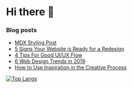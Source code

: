 # Hi there 👋

### Blog posts

<!-- BLOG-POST-LIST:START -->
- [MDX Styling Post](
            https://bornwhitfield-git-develop.darkristy.vercel.app/posts/mdx-styling
          )
- [5 Signs Your Website is Ready for a Redesign](
            https://bornwhitfield-git-develop.darkristy.vercel.app/posts/5-signs-your-website-is-ready-for-a-redesign
          )
- [4 Tips For Good UI/UX Flow](
            https://bornwhitfield-git-develop.darkristy.vercel.app/posts/4-tips-for-good-ui-ux-flow
          )
- [6 Web Design Trends in 2019](
            https://bornwhitfield-git-develop.darkristy.vercel.app/posts/6-web-design-trends-in-2019
          )
- [How to Use Inspiration in the Creative Process](
            https://bornwhitfield-git-develop.darkristy.vercel.app/posts/how-to-use-inspiration-in-the-creative-process
          )
<!-- BLOG-POST-LIST:END -->

[![Top Langs](https://github-readme-stats.vercel.app/api/top-langs/?username=anuraghazra&layout=compact)](https://github.com/anuraghazra/github-readme-stats)

<!--
**darkristy/darkristy** is a ✨ _special_ ✨ repository because its `README.md` (this file) appears on your GitHub profile.

Here are some ideas to get you started:

- 🔭 I’m currently working on ...
- 🌱 I’m currently learning ...
- 👯 I’m looking to collaborate on ...
- 🤔 I’m looking for help with ...
- 💬 Ask me about ...
- 📫 How to reach me: ...
- 😄 Pronouns: ...
- ⚡ Fun fact: ...
-->
